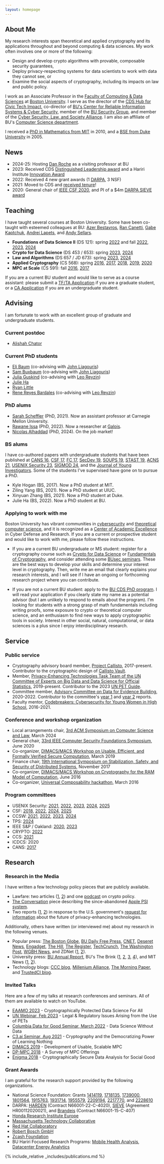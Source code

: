 ```yaml
---
layout: homepage
---
```


## About Me

My research interests span theoretical and applied cryptography and its applications throughout and beyond computing & data sciences. My work often involves one or more of the following:
- Design and develop crypto algorithms with provable, composable security guarantees,
- Deploy privacy-respecting systems for data scientists to work with data they cannot see, or
- Examine the social aspects of cryptography, including its impacts on law and public policy.

I work as an Associate Professor in the [Faculty of Computing & Data Sciences](https://www.bu.edu/cds-faculty/) at [Boston University](https://www.bu.edu/). I serve as the director of the [CDS Hub for Civic Tech Impact](https://www.bu.edu/cds-faculty/research-impact/civic-tech/), co-director of [BU's Center for Reliable Information Systems & Cyber Security](https://www.bu.edu/riscs/), member of the [BU Security Group](https://www.bu.edu/cs/research-groups/security/busec/), and member of the [Cyber Security, Law, and Society Alliance](https://www.bu.edu/hic/centers-initiatives-labs/cyber-alliance/). I am also an affiliate of BU's [Computer Science department](https://www.bu.edu/cs/people/faculty/).

I received a [PhD in Mathematics from MIT](https://dspace.mit.edu/handle/1721.1/64489) in 2010, and a [BSE from Duke University](https://math.duke.edu/undergraduate/graduation-with-distinction/senior-theses) in 2005.


## News

- 2024-25: Hosting [Dan Roche](https://roche.work/) as a visiting professor at BU
- 2023: Received CDS [Distinguished Leadership award](https://www.bu.edu/cds-faculty/2023/05/18/cds-launches-faculty-staff-awards-program-three-honored-for-citizenship-distinguished-leadership/) and a Hariri Institute [Innovation Award](https://www.bu.edu/hic/2023/06/21/2023-hariri-institute-community-recognition-awards/)
- 2022: Received 4 new grant awards (1 [DARPA](https://www.riversideresearch.org/insights/riverside-research-wins-darpa-harden-contract-award-to-improve-national-cybersecurity-efforts), 3 NSF)
- 2021: Moved to CDS and [received tenure](https://www.bu.edu/cds-faculty/2022/01/07/mayank-varia-tenured-associate-professor/)!
- 2020: General chair of [IEEE CSF 2020](https://www.ieee-security.org/TC/CSF2020/), and PI of a $4m [DARPA SIEVE award](https://www.bu.edu/hic/2020/04/02/bu-riscs-researchers-win-two-grants-from-darpa/)


## Teaching

I have taught several courses at Boston University. Some have been co-taught with esteemed colleagues at BU: [Azer Bestavros](https://azer.bestavros.net/), [Ran Canetti](https://www.bu.edu/cs/profiles/ran-canetti/), [Gabe Kaptchuk](https://www.cs.umd.edu/~kaptchuk/), [Andrei Lapets](https://lapets.io/), and [Andy Sellars](https://www.bu.edu/law/profile/andrew-sellars/).

- **Foundations of Data Science II** (DS 121): spring [2022](https://piazza.com/bu/spring2022/ds121/info) and fall [2022](https://piazza.com/bu/fall2022/ds121/info), [2023](https://piazza.com/bu/fall2023/ds121/info), [2024](https://piazza.com/bu/fall2024/ds121a/info)
- **Crypto for Data Science** (DS 453 / 653): spring [2023](https://piazza.com/bu/spring2023/ds453653/info), [2024](https://piazza.com/bu/spring2024/ds453653/info)
- **Law and Algorithms** (DS 657 / JD 673): spring [2023](https://cs-people.bu.edu/kaptchuk/teaching/ds457/sp23-classpage.html), [2024](http://www.lawalg.org/)
- **Applied Cryptography** (CS 568): spring [2016](https://piazza.com/bu/spring2016/cascs591v1/info), [2017](https://piazza.com/bu/spring2017/cs591v1/info), [2018](https://piazza.com/bu/spring2018/cs591v1/info), [2019](https://piazza.com/bu/spring2019/cs568/info), [2020](https://piazza.com/bu/spring2020/cs568/info)
- **MPC at Scale** (CS 591): fall [2016](https://piazza.com/bu/fall2016/cs591b2/info), [2017](https://piazza.com/bu/fall2017/cs591v1/info)

If you are a current BU student and would like to serve as a course assistant: please submit a [TF/TA Application](https://www.bu.edu/cds-faculty/culture-community/join-us/student-jobs/tf-application/) if you are a graduate student, or a [CA Application](https://www.bu.edu/cds-faculty/culture-community/join-us/student-jobs/course-assistants/) if you are an undergraduate student.


## Advising

I am fortunate to work with an excellent group of graduate and undergraduate students.

### Current postdoc

- [Alishah Chator](https://alishahc.com/)

### Current PhD students

- [Eli Baum](https://elibaum.com/) (co-advising with [John Liagouris](https://cs-people.bu.edu/liagos/))
- [Sam Buxbaum](https://sambux.org/) (co-advising with [John Liagouris](https://cs-people.bu.edu/liagos/))
- [Julia Guskind](https://julia-guskind.github.io/) (co-advising with [Leo Reyzin](https://www.cs.bu.edu/~reyzin/))
- [Julie Ha](https://www.hajulie.com/)
- [Ryan Little](https://ryanlittle.net/)
- [Rene Reyes Bardales](https://ardee-reyes.github.io/) (co-advising with [Leo Reyzin](https://www.cs.bu.edu/~reyzin/))

### PhD alums

- [Sarah Scheffler](https://www.sarahscheffler.net/) (PhD, 2021). Now an assistant professor at Carnegie Mellon University.
- [Rawane Issa](https://www.ra1issa.com/) (PhD, 2022). Now a researcher at [Galois](https://galois.com/).
- [Nicolas Alhaddad](https://cs-people.bu.edu/nhaddad/) (PhD, 2024). On the job market!

### BS alums

I have co-authored papers with undergraduate students that have been published at [CANS 16](https://open.bu.edu/handle/2144/20634), [CSF 17](https://eprint.iacr.org/2017/1256.pdf), [FC 17](https://eprint.iacr.org/2016/1006.pdf), [SecDev 19](https://eprint.iacr.org/2018/602.pdf), [SOUPS 19](https://www.usenix.org/system/files/soups2019-qin.pdf), [STAST 19](https://link.springer.com/chapter/10.1007/978-3-030-55958-8_10), [ACNS 21](https://eprint.iacr.org/2021/478.pdf), [USENIX Security 23](https://www.usenix.org/conference/usenixsecurity23/presentation/faisal), [SIGMOD 24](https://cs-people.bu.edu/liagos/material/qs-sigmod24.pdf), and the [Journal of Young Investigators](https://www.ncbi.nlm.nih.gov/pmc/articles/PMC10321550/). Some of the students I've supervised have gone on to pursue a PhD.

- Kyle Hogan (BS, 2017). Now a PhD student at MIT.
- Ziling Yang (BS, 2021). Now a PhD student at UIUC.
- Xinyuan Zhang (BS, 2021). Now a PhD student at Duke.
- Julie Ha (BS, 2022). Now a PhD student at BU.

### Applying to work with me

Boston University has vibrant communities in [cybersecurity](https://www.bu.edu/riscs/people/) and [theoretical computer science](https://www.bu.edu/tcs/), and it is recognized as a [Center of Academic Excellence](https://www.caecommunity.org/cae-map) in Cyber Defense and Research. If you are a current or prospective student and would like to work with me, please follow these instructions.

- If you are a current BU undergraduate or MS student: register for a cryptography course such as [Crypto for Data Science](https://www.bu.edu/academics/cds/courses/cds-ds-453/) or [Fundamentals of Cryptography](https://www.bu.edu/academics/cas/courses/cas-cs-538/), and consider attending some [BUsec seminars](https://www.bu.edu/cs/research-groups/security/busec/busec-calendar/). These are the best ways to develop your skills and determine your interest level in cryptography. Then, write me an email that clearly explains your research interests, and I will see if I have an ongoing or forthcoming research project where you can contribute.

- If you are not a current BU student: apply to the [BU CDS PhD program](https://www.bu.edu/cds-faculty/programs-admissions/phd-degree/). I will read your application if you clearly state my name as a potential advisor (but I am unlikely to respond to emails about the program). I'm looking for students with a strong grasp of math fundamentals including writing proofs, some exposure to crypto or theoretical computer science, and an enthusiasm to find new ways to apply cryptographic tools in society. Interest in other social, natural, computational, or data sciences is a plus since I enjoy interdisciplinary research.


## Service

### Public service

- Cryptography advisory board member, [Project Callisto](https://www.projectcallisto.org/), 2017-present. Contributor to the cryptographic design of [Callisto Vault](https://www.projectcallisto.org/cryptographic-approach).
- Member, [Privacy-Enhancing Technologies Task Team of the UN Committee of Experts on Big Data and Data Science for Official Statistics](https://unstats.un.org/bigdata/task-teams/privacy), 2019-present. Contributor to the 2023 [UN PET Guide](https://unstats.un.org/bigdata/task-teams/privacy/guide/).
- Committee member, [Advisory Committee on Data for Evidence Building](https://www.bea.gov/evidence), 2020-2022. Contributor to the committee's [year 1](https://www.bea.gov/system/files/2021-10/acdeb-year-1-report.pdf) and [year 2](https://www.bea.gov/system/files/2022-10/acdeb-year-2-report.pdf) reports.
- Faculty mentor, [Codebreakers: Cybersecurity for Young Women in High School](https://www.bu.edu/lernet/cyber/), 2016-2021.

### Conference and workshop organization

- Local arrangements chair, [3rd ACM Symposium on Computer Science and Law](https://computersciencelaw.org/), March 2024
- General chair, [33rd IEEE Computer Security Foundations Symposium](https://www.ieee-security.org/TC/CSF2020/), June 2020
- Co-organizer, [DIMACS/MACS Workshop on Usable, Efficient, and Formally Verified Secure Computation](http://dimacs.rutgers.edu/events/details?eID=400), March 2019
- Finance chair, [19th International Symposium on Stabilization, Safety, and Security of Distributed Systems](https://www.cs.bgu.ac.il/~fradmin/SSS17/), November 2017
- Co-organizer, [DIMACS/MACS Workshop on Cryptography for the RAM Model of Computation](http://archive.dimacs.rutgers.edu/Workshops/RAM/), June 2016
- Co-organizer, [Universal Composability hackathon](https://www.bu.edu/macs/workshops/uc-hackathon/), March 2016

### Program committees

- USENIX Security: [2021](https://www.usenix.org/conference/usenixsecurity21), [2022](https://www.usenix.org/conference/usenixsecurity22), [2023](https://www.usenix.org/conference/usenixsecurity23), [2024](https://www.usenix.org/conference/usenixsecurity24), [2025](https://www.usenix.org/conference/usenixsecurity25)
- CSF: [2018](https://www.cs.ox.ac.uk/conferences/csf2018/pc.html), [2022](https://www.ieee-security.org/TC/CSF2022/committee.html), [2024](https://csf2024.ieee-security.org/committee.html), [2025](https://csf2025.ieee-security.org/committee.html)
- CCSW: [2021](https://ccsw.io/2021/), [2022](https://ccsw.io/2022/), [2023](https://ccsw.io/2023/), [2024](https://ccsw.io/)
- TPS: [2024](https://sis.pitt.edu/lersais/conference/tps/2024/)
- IEEE S&P / Oakland: [2020](https://www.ieee-security.org/TC/SP2020/cfpapers.html), [2023](https://www.ieee-security.org/TC/SP2023/cfpapers.html)
- CRYPTO: [2022](https://crypto.iacr.org/2022/callforpapers.php)
- CCS: [2021](https://www.sigsac.org/ccs/CCS2021/program-committee.html)
- ICDCS: 2020
- CANS: [2017](https://crypto.ie.cuhk.edu.hk/cans17/)


## Research

### Research in the Media

I have written a few technology policy pieces that are publicly available.

- Lawfare: two articles ([1](https://www.lawfaremedia.org/article/roadmap-exceptional-access-research), [2](https://www.lawfaremedia.org/article/how-congress-can-de-escalate-second-crypto-war-fund-research-and-broker-crypto-armistice)) and one [podcast](https://www.lawfaremedia.org/article/lawfare-podcast-mayank-varia-and-riana-pfefferkorn-apples-decision-scan-child-exploitation-material) on crypto policy.
- [The Conversation](https://theconversation.com/apple-can-scan-your-photos-for-child-abuse-and-still-protect-your-privacy-if-the-company-keeps-its-promises-165785) piece describing the since-abandoned [Apple PSI system](https://www.apple.com/child-safety/pdf/Apple_PSI_System_Security_Protocol_and_Analysis.pdf).
- Two reports ([1](https://www.nitrd.gov/rfi/2022/87-fr-35250/Canetti-Kaptchuk-Reyzin-Smith-Varia-PET-RFI-Response-2022.pdf), [2](https://www.nitrd.gov/rfi/2022/87-fr-35250/Archer-Varia-Smart-Malozemoff-Darais-Baum-Rosulek-Tromer-Near-PET-RFI-Response-2022.pdf)) in response to the U.S. government's [request for information](https://www.federalregister.gov/documents/2022/06/09/2022-12432/request-for-information-on-advancing-privacy-enhancing-technologies) about the future of privacy-enhancing technologies.

Additionally, others have written (or interviewed me) about my research in the following venues.

- Popular press: [The Boston Globe](https://epaper.bostonglobe.com/infinity/article_popover_share.aspx?guid=3bc24f8e-6f5b-46e4-82e1-62205f31f21f), [BU Daily Free Press](https://dailyfreepress.com/2023/10/25/bu-researchers-receive-550000-grant-propose-holistic-approach-to-misinformation/), [CNET](https://www.cnet.com/tech/mobile/coronavirus-app-could-trace-your-contacts-without-sacrificing-your-privacy/), [Deseret News](https://www.deseret.com/indepth/2020/4/19/21220856/google-apple-contact-tracing-bluetooth-opt-in-privacy-secure-data-sharing-covid-19-coronavirus-test), [Engadget](https://www.engadget.com/automatic-covid-19-contact-tracing-mit-192535783.html), [The Hill](https://thehill.com/opinion/cybersecurity/385549-tech-titan-efforts-to-stop-terrorists-from-going-dark-are-so-far/), [The Register](https://www.theregister.com/2016/10/28/researchers_tag_new_brace_of_bugs_in_ntp_but_theyre_fixable/), [TechCrunch](https://techcrunch.com/2020/04/09/mit-develops-privacy-preserving-covid-19-contact-tracing-inspired-by-apples-find-my-feature/), [The Washington Post](https://www.washingtonpost.com/news/powerpost/paloma/the-technology-202/2020/04/09/the-technology-202-mit-researchers-unveil-effort-to-trace-spread-of-the-coronavirus/5e8e3282602ff10d49ae096a/), [WGBH News](https://www.wgbh.org/news/local/2020-04-10/coming-soon-tracking-the-spread-of-covid-19-with-smartphones), and ZDNet ([1](https://www.zdnet.com/article/researchers-invent-method-to-track-coronavirus-through-smartphones-while-protecting-our-privacy/), [2](https://www.zdnet.com/article/cryptographic-crumpling-the-encryption-middle-ground-solution-for-government-surveillance/)).
- University press:
[BU Annual Report](https://www.bu.edu/ar/2018/ethics-v-technology.html),
BU's The Brink ([1](https://www.bu.edu/articles/2022/traceable-end-to-end-encryption-whatsapp), [2](https://www.bu.edu/articles/2020/contact-tracing-app-warns-of-covid-19-exposure-while-protecting-privacy), [3](https://www.bu.edu/articles/2020/after-tik-tok-wechat-bans-go-into-effect-will-it-be-a-crime-to-use-apps-in-us), [4](https://www.bu.edu/articles/2019/secure-multiparty-computation/)), and MIT News ([1](https://news.mit.edu/2020/bluetooth-covid-19-contact-tracing-0409), [2](https://news.mit.edu/2014/cryptographic-schemes-security-guarantees-1030)).
- Technology blogs: [CCC blog](https://www.cccblog.org/2020/04/22/automated-contact-tracing-for-fighting-the-coronavirus-a-short-tem-effort-with-long-term-repercussions), [Millenium Alliance](https://mill-all.com/digital-diary/new-technology-to-help-fight-against-the-global-pandemic), [The Morning Paper](https://blog.acolyer.org/2017/06/26/sok-cryptographically-protected-database-search/), and [TrustedCI blog](https://blog.trustedci.org/2020/01/transition-to-practice-success-story.html).


### Invited Talks

Here are a few of my talks at research conferences and seminars. All of them are available to watch on YouTube.

- [EAAMO 2023](https://www.youtube.com/watch?v=kqymlLAjytE) - Cryptographically Protected Data Science For All
- [UN Webinar, Feb 2023](https://www.youtube.com/watch?v=leiigEA2dAI&t=3630s) - Legal & Regulatory Issues Arising from the Use of PETs
- [Columbia Data for Good Seminar, March 2022](https://www.youtube.com/watch?v=TCT-q5UbTjM) - Data Science Without Data
- [C3.ai Seminar, Aug 2021](https://www.youtube.com/watch?v=rR9AenqGxa0) - Cryptography and the Democratizing Power of Learning Nothing
- [DIMACS 2019](https://www.youtube.com/watch?v=PJxZH2pmxLk) - Development of Usable, Scalable MPC
- [DP-MPC 2018](https://web.archive.org/web/20200224100541/http://www.bu.edu/hic/dpmpc-2018/) - A Survey of MPC Offerings
- [Enigma 2018](https://www.youtube.com/watch?v=d9rMokeYx9I) - Cryptographically Secure Data Analysis for Social Good


### Grant Awards

I am grateful for the research support provided by the following organizations.

- National Science Foundation: Grants [1414119](https://www.nsf.gov/awardsearch/showAward?AWD_ID=1414119), [1718135](https://www.nsf.gov/awardsearch/showAward?AWD_ID=1718135), [1739000](https://www.nsf.gov/awardsearch/showAward?AWD_ID=1739000), [1801564](https://www.nsf.gov/awardsearch/showAward?AWD_ID=1801564), [1915763](https://www.nsf.gov/awardsearch/showAward?AWD_ID=1915763), [1931714](https://www.nsf.gov/awardsearch/showAward?AWD_ID=1931714), [1955579](https://www.nsf.gov/awardsearch/showAward?AWD_ID=1955579), [2209194](https://www.nsf.gov/awardsearch/showAward?AWD_ID=2209194), [2217770](https://www.nsf.gov/awardsearch/showAward?AWD_ID=2217770), and [2228610](https://www.nsf.gov/awardsearch/showAward?AWD_ID=2228610)
- DARPA: [HARDEN](https://www.darpa.mil/program/hardening-development-toolchains-against-emergent-execution-engines) (Contract N66001-22-C-4020), [SIEVE](https://www.darpa.mil/program/securing-information-for-encrypted-verification-and-evaluation) (Agreement HR00112020021), and [Brandeis](https://www.darpa.mil/program/brandeis) (Contract N66001-15-C-407)
- [Honda Research Institute Europe](https://www.honda-ri.de/)
- [Massachusetts Technology Collaborative](https://masstech.org/)
- [Red Hat Collaboratory](https://www.bu.edu/rhcollab/)
- [Robert Bosch GmbH](https://carbynestack.io/)
- [Zcash Foundation](https://github.com/ZcashFoundation/GrantProposals-2018Q2/issues/36)
- BU Hariri Focused Research Programs: [Mobile Health Analysis](https://www.bu.edu/hic/research/focused-research-programs/continuous-analysis-of-mobile-health-data-among-medically-vulnerable-populations/), [Datacenter Energy Analytics](https://www.bu.edu/hic/privacy-preserving-energy-analytics-for-data-centers/)


{% include_relative _includes/publications.md %}
